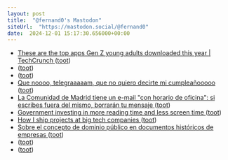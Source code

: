 ```yaml
---
layout: post
title:  "@fernand0's Mastodon"
siteUrl:  "https://mastodon.social/@fernand0"
date:  2024-12-01 15:17:30.656000+00:00
---
```

*  [These are the top apps Gen Z young adults downloaded this year \| TechCrunch ](https://techcrunch.com/2024/11/10/these-are-the-top-apps-gen-z-young-adults-downloaded-this-year) ([toot](https://mastodon.social/@fernand0/113578229802795644))
*  [ ](https://mastodon.social/@joseli) ([toot](https://mastodon.social/@fernand0/113577728730639145))
*  [ ](https://mastodon.nu/@proteusbcn) ([toot](https://mastodon.social/@fernand0/113577727884324991))
*  [Que noooo, telegraaaaam, que no quiero decirte mi cumpleañooooo ](https://mastodon.social/@fernand0/113577717879283355) ([toot](https://mastodon.social/@fernand0/113577717879283355))
*  [La Comunidad de Madrid tiene un e-mail "con horario de oficina": si escribes fuera del mismo, borrarán tu mensaje ](https://www.genbeta.com/actualidad/comunidad-madrid-tiene-e-mail-horario-oficina-escribes-fuera-borraran-tu-mensaj) ([toot](https://mastodon.social/@fernand0/113577596775053691))
*  [Government investing in more reading time and less screen time ](https://www.government.se/articles/2024/02/government-investing-in-more-reading-time-and-less-screen-time) ([toot](https://mastodon.social/@fernand0/113577342875794070))
*  [How I ship projects at big tech companies ](https://www.seangoedecke.com/how-to-ship) ([toot](https://mastodon.social/@fernand0/113576999451099705))
*  [Sobre el concepto de dominio público en documentos históricos de empresas ](https://historiatelefonia.com/2024/11/13/sobre-el-concepto-de-dominio-publico-en-documentos-historicos-de-empresas) ([toot](https://mastodon.social/@fernand0/113576943266663867))
*  [ ](https://social.hispabot.freemyip.com/@hispa) ([toot](https://mastodon.social/@fernand0/113576770313345760))
*  [ ](https://mastodon.social/users/fernand0/statuses/113576092160243584/activity) ([toot](https://mastodon.social/users/fernand0/statuses/113576092160243584/activity))
